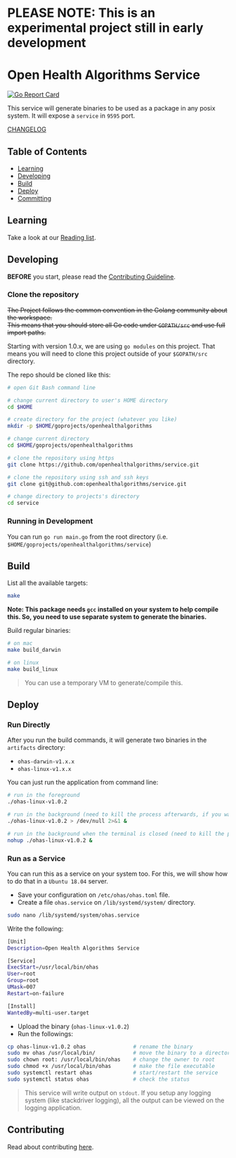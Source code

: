 # PLEASE NOTE: This is an experimental project still in early development

# Open Health Algorithms Service

[![Go Report Card](https://goreportcard.com/badge/github.com/openhealthalgorithms/service)](https://goreportcard.com/report/github.com/openhealthalgorithms/service)

This service will generate binaries to be used as a package in any posix system. It will expose a `service` in `9595` port.

[CHANGELOG](./CHANGELOG.md)

## Table of Contents

* [Learning](#learning)
* [Developing](#developing)
* [Build](#build)
* [Deploy](#deploy)
* [Committing](./CONTRIBUTING.md#committing)

## Learning

Take a look at our [Reading list](./MATERIALS.md).

## Developing

**BEFORE** you start, please read the [Contributing Guideline](./CONTRIBUTING.md).

### Clone the repository

~~The Project follows the common convention in the Golang community about the workspace.  
This means that you should store all Go code under `GOPATH/src` and use full import paths.~~

Starting with version 1.0.x, we are using `go modules` on this project. That means you will need to clone this
project outside of your `$GOPATH/src` directory.

The repo should be cloned like this:

```bash
# open Git Bash command line

# change current directory to user's HOME directory
cd $HOME

# create directory for the project (whatever you like)
mkdir -p $HOME/goprojects/openhealthalgorithms

# change current directory
cd $HOME/goprojects/openhealthalgorithms

# clone the repository using https
git clone https://github.com/openhealthalgorithms/service.git

# clone the repository using ssh and ssh keys
git clone git@github.com:openhealthalgorithms/service.git

# change directory to projects's directory
cd service
```

### Running in Development

You can run `go run main.go` from the root directory (i.e. `$HOME/goprojects/openhealthalgorithms/service`)

## Build

List all the available targets:

```bash
make
```

**Note: This package needs `gcc` installed on your system to help compile this. So, you need to use separate system to generate the binaries.**

Build regular binaries:

```bash
# on mac
make build_darwin

# on linux
make build_linux
```

> You can use a temporary VM to generate/compile this.

## Deploy

### Run Directly

After you run the build commands, it will generate two binaries in the `artifacts` directory:

- `ohas-darwin-v1.x.x`
- `ohas-linux-v1.x.x`

You can just run the application from command line:

```bash
# run in the foreground
./ohas-linux-v1.0.2

# run in the background (need to kill the process afterwards, if you want to stop)
./ohas-linux-v1.0.2 > /dev/null 2>&1 &

# run in the background when the terminal is closed (need to kill the process afterwards, if you want to stop)
nohup ./ohas-linux-v1.0.2 &
```

### Run as a Service

You can run this as a service on your system too. For this, we will show how to do that in a `Ubuntu 18.04` server.

- Save your configuration on `/etc/ohas/ohas.toml` file.
- Create a file `ohas.service` on `/lib/systemd/system/` directory.

```bash
sudo nano /lib/systemd/system/ohas.service
```

Write the following:

```bash
[Unit]
Description=Open Health Algorithms Service

[Service]
ExecStart=/usr/local/bin/ohas
User=root
Group=root
UMask=007
Restart=on-failure

[Install]
WantedBy=multi-user.target
```

- Upload the binary (`ohas-linux-v1.0.2`)
- Run the followings:

```bash
cp ohas-linux-v1.0.2 ohas               # rename the binary
sudo mv ohas /usr/local/bin/            # move the binary to a directory in the path
sudo chown root: /usr/local/bin/ohas    # change the owner to root
sudo chmod +x /usr/local/bin/ohas       # make the file executable
sudo systemctl restart ohas             # start/restart the service
sudo systemctl status ohas              # check the status
```

> This service will write output on `stdout`. If you setup any logging system (like stackdriver logging),
> all the output can be viewed on the logging application.

## Contributing

Read about contributing [here](./CONTRIBUTING.md).
